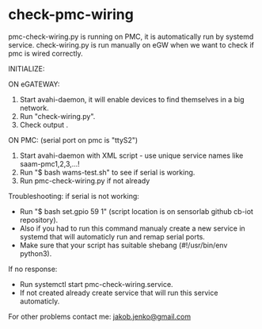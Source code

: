 # check-pmc-wiring
pmc-check-wiring.py is running on PMC, it is automatically run by systemd service. check-wiring.py is run manually on eGW when we want to check if pmc is wired correctly.

INITIALIZE:

ON eGATEWAY:
1. Start avahi-daemon, it will enable devices to find themselves in a big network.
2. Run "check-wiring.py".
3. Check output .

ON PMC: (serial port on pmc is "ttyS2") 

1. Start avahi-daemon with XML script - use unique service names like saam-pmc1,2,3,...!
2. Run "$ bash wams-test.sh" to see if serial is working.
3. Run pmc-check-wiring.py if not already 

Troubleshooting:
if serial is not working: 
- Run "$ bash set.gpio 59 1" (script location is on sensorlab github cb-iot repository).
- Also if you had to run this command manualy create a new service in systemd that
will automaticly run and remap serial ports.
- Make sure that your script has suitable shebang (#!/usr/bin/env python3).

If no response:
- Run systemctl start pmc-check-wiring.service. 
- If not created already create service that will run this service automaticly.

For other problems contact me:
jakob.jenko@gmail.com
